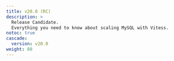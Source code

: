 ```yaml
---
title: v20.0 (RC)
description: >
  Release Candidate.
  Everything you need to know about scaling MySQL with Vitess.
notoc: true
cascade:
  version: v20.0
weight: 80
---
```


